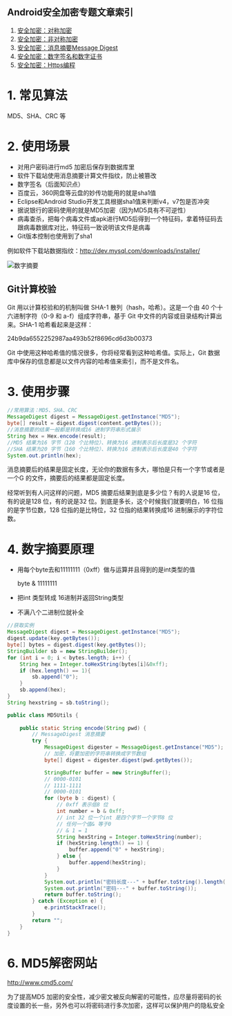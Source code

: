 ## Android安全加密专题文章索引

1. [安全加密：对称加密](http://blog.csdn.net/axi295309066/article/details/52491077)
2. [安全加密：非对称加密](http://blog.csdn.net/axi295309066/article/details/52494640)
3. [安全加密：消息摘要Message Digest](http://blog.csdn.net/axi295309066/article/details/52494725)
4. [安全加密：数字签名和数字证书](http://blog.csdn.net/axi295309066/article/details/52494832)
5. [安全加密：Https编程](http://blog.csdn.net/axi295309066/article/details/52494902)


# **1. 常见算法**
MD5、SHA、CRC 等

# **2. 使用场景**

- 对用户密码进行md5 加密后保存到数据库里
- 软件下载站使用消息摘要计算文件指纹，防止被篡改
- 数字签名（后面知识点）
- 百度云，360网盘等云盘的妙传功能用的就是sha1值
- Eclipse和Android Studio开发工具根据sha1值来判断v4，v7包是否冲突
- 据说银行的密码使用的就是MD5加密（因为MD5具有不可逆性）
- 病毒查杀，把每个病毒文件或apk进行MD5后得到一个特征码，拿着特征码去跟病毒数据库对比，特征码一致说明该文件是病毒
- Git版本控制也使用到了sha1

例如软件下载站数据指纹：http://dev.mysql.com/downloads/installer/

![数字摘要](http://img.blog.csdn.net/20160910135955384)

## **Git计算校验**

Git 用以计算校验和的机制叫做 SHA-1 散列（hash，哈希）。这是一个由 40 个十六进制字符（0-9 和 a-f）组成字符串，基于 Git 中文件的内容或目录结构计算出来。SHA-1 哈希看起来是这样：

24b9da6552252987aa493b52f8696cd6d3b00373

Git 中使用这种哈希值的情况很多，你将经常看到这种哈希值。实际上，Git 数据库中保存的信息都是以文件内容的哈希值来索引，而不是文件名。


# **3. 使用步骤**

```java
//常用算法：MD5、SHA、CRC
MessageDigest digest = MessageDigest.getInstance("MD5");
byte[] result = digest.digest(content.getBytes());
//消息摘要的结果一般都是转换成16 进制字符串形式展示
String hex = Hex.encode(result);
//MD5 结果为16 字节（128 个比特位）、转换为16 进制表示后长度是32 个字符
//SHA 结果为20 字节（160 个比特位）、转换为16 进制表示后长度是40 个字符
System.out.println(hex);
```
消息摘要后的结果是固定长度，无论你的数据有多大，哪怕是只有一个字节或者是一个G 的文件，摘要后的结果都是固定长度。

经常听到有人问这样的问题，MD5 摘要后结果到底是多少位？有的人说是16 位，有的说是128 位，有的说是32 位。到底是多长，这个时候我们就要明白，16 位指的是字节位数，128 位指的是比特位，32 位指的结果转换成16 进制展示的字符位数。

# **4. 数字摘要原理**
- 用每个byte去和11111111（0xff）做与运算并且得到的是int类型的值

   byte & 11111111

- 把int 类型转成 16进制并返回String类型
- 不满八个二进制位就补全


```java
//获取实例
MessageDigest digest = MessageDigest.getInstance("MD5");
digest.update(key.getBytes());
byte[] bytes = digest.digest(key.getBytes());
StringBuilder sb = new StringBuilder();
for (int i = 0; i < bytes.length; i++) {
    String hex = Integer.toHexString(bytes[i]&0xff);
    if (hex.length() == 1){
        sb.append("0");
    }
    sb.append(hex);
}
String hexstring = sb.toString();

```

```java
public class MD5Utils {
    
    public static String encode(String pwd) {
        // MessageDigest 消息摘要
        try {
            MessageDigest digester = MessageDigest.getInstance("MD5");
            // 加密，将要加密的字符串转换成字节数组
            byte[] digest = digester.digest(pwd.getBytes());

            StringBuffer buffer = new StringBuffer();
            // 0000-0101
            // 1111-1111
            // 0000-0101
            for (byte b : digest) {
                // 0xff 表示低8 位
                int number = b & 0xff;
                // int 32 位一个int 是四个字节一个字节8 位
                // 任何一个值& 等于0
                // & 1 = 1
                String hexString = Integer.toHexString(number);
                if (hexString.length() == 1) {
                    buffer.append("0" + hexString);
                } else {
                    buffer.append(hexString);
                }
            }
            System.out.println("密码长度---" + buffer.toString().length());
            System.out.println("密码---" + buffer.toString());
            return buffer.toString();
        } catch (Exception e) {
            e.printStackTrace();
        }
        return "";
    }
}
```
# 6. MD5解密网站

http://www.cmd5.com/

为了提高MD5 加密的安全性，减少密文被反向解密的可能性，应尽量将密码的长度设置的长一些，另外也可以将密码进行多次加密，这样可以保护用户的隐私安全